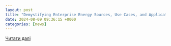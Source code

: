 ```yaml
---
layout: post
title: "Demystifying Enterprise Energy Sources, Use Cases, and Applications - MarketScale"
date: 2024-08-09 09:36:15 +0000
categories: [news]
---
```


[Читати далі](https://marketscale.com/industries/podcast-network/pro-av-today/demystifying-enterprise-energy-sources-use-cases-and-applications/)

